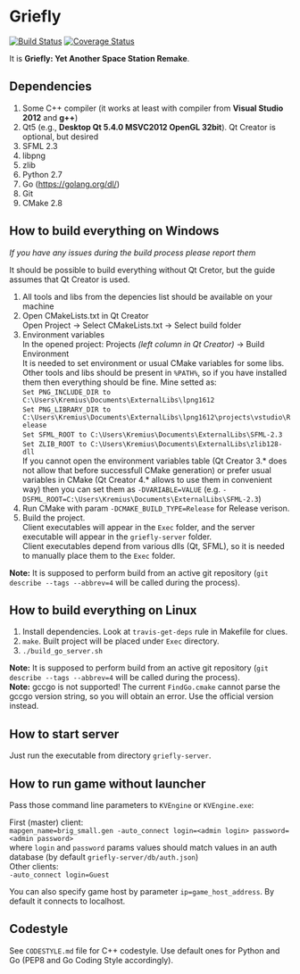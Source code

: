 Griefly
===========

[![Build Status](https://travis-ci.org/griefly/griefly.svg?branch=master)](https://travis-ci.org/griefly/griefly)
[![Coverage Status](https://coveralls.io/repos/github/griefly/griefly/badge.svg?branch=master)](https://coveralls.io/github/griefly/griefly?branch=master)

It is **Griefly: Yet Another Space Station Remake**.

Dependencies
-------------
1. Some C++ compiler (it works at least with compiler from **Visual Studio 2012** and **g++**)
2. Qt5 (e.g., **Desktop Qt 5.4.0 MSVC2012 OpenGL 32bit**). Qt Creator is optional, but desired
3. SFML 2.3
4. libpng
5. zlib
6. Python 2.7
7. Go (https://golang.org/dl/)
8. Git
9. CMake 2.8

How to build everything on Windows
----------------------------------
_If you have any issues during the build process please report them_   

It should be possible to build everything without Qt Cretor, but the guide assumes that Qt Creator is used.  

1. All tools and libs from the depencies list should be available on your machine
2. Open CMakeLists.txt in Qt Creator  
   Open Project -> Select CMakeLists.txt -> Select build folder
3. Environment variables  
   In the opened project: Projects _(left column in Qt Creator)_ -> Build Environment  
   It is needed to set environment or usual CMake variables for some libs. Other tools and libs should be present in `%PATH%`, so if you have installed them then everything should be fine.
   Mine setted as:  
  `Set PNG_INCLUDE_DIR to C:\Users\Kremius\Documents\ExternalLibs\lpng1612`  
  `Set PNG_LIBRARY_DIR to C:\Users\Kremius\Documents\ExternalLibs\lpng1612\projects\vstudio\Release`  
  `Set SFML_ROOT to C:\Users\Kremius\Documents\ExternalLibs\SFML-2.3`  
  `Set ZLIB_ROOT to C:\Users\Kremius\Documents\ExternalLibs\zlib128-dll`  
  If you cannot open the environment variables table (Qt Creator 3.\* does not allow that before successfull CMake generation) or prefer usual variables in CMake (Qt Creator 4.\* allows to use them in convenient way) then you can set them as `-DVARIABLE=VALUE` (e.g. `-DSFML_ROOT=C:\Users\Kremius\Documents\ExternalLibs\SFML-2.3`)
4. Run CMake with param `-DCMAKE_BUILD_TYPE=Release` for Release verison.
5. Build the project.  
   Client executables will appear in the `Exec` folder, and the server executable will appear in the `griefly-server` folder.  
   Client executables depend from various dlls (Qt, SFML), so it is needed to manually place them to the `Exec` folder.

**Note:** It is supposed to perform build from an active git repository (`git describe --tags --abbrev=4` will be called during the process).

How to build everything on Linux
--------------------------------

1. Install dependencies. Look at `travis-get-deps` rule in Makefile for clues.
2. `make`. Built project will be placed under `Exec` directory.
3. `./build_go_server.sh`

**Note:** It is supposed to perform build from an active git repository (`git describe --tags --abbrev=4` will be called during the process).  
**Note:** gccgo is not supported! The current `FindGo.cmake` cannot parse the gccgo version string, so you will obtain an error. Use the official version instead.
 
How to start server
-------------------

Just run the executable from directory `griefly-server`.

How to run game without launcher
--------------------------------

Pass those command line parameters to `KVEngine` or `KVEngine.exe`:

First (master) client:  
`mapgen_name=brig_small.gen -auto_connect login=<admin login> password=<admin password>`  
where `login` and `password` params values should match values in an auth database (by default `griefly-server/db/auth.json`)  
Other clients:  
`-auto_connect login=Guest`

You can also specify game host by parameter `ip=game_host_address`. By default it connects to localhost.

Codestyle
----------
See `CODESTYLE.md` file for C++ codestyle. Use default ones for Python and Go (PEP8 and Go Coding Style accordingly).
